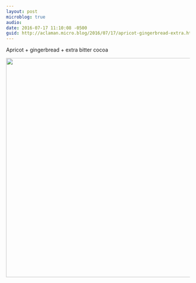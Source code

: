```yaml
---
layout: post
microblog: true
audio: 
date: 2016-07-17 11:10:08 -0500
guid: http://aclaman.micro.blog/2016/07/17/apricot-gingerbread-extra.html
---
```

Apricot + gingerbread + extra bitter cocoa

<img src="http://micro.alexclaman.com/uploads/2018/960b5197b6.jpg" width="600" height="600" />
